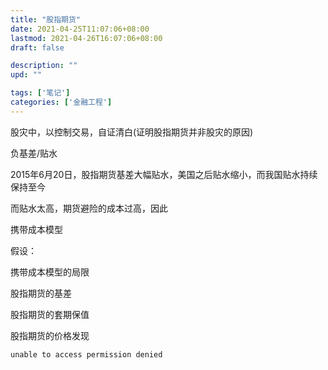 ```yaml
---
title: "股指期货"
date: 2021-04-25T11:07:06+08:00
lastmod: 2021-04-26T16:07:06+08:00
draft: false

description: ""
upd: ""

tags: ['笔记']
categories: ['金融工程']
---
```


股灾中，以控制交易，自证清白(证明股指期货并非股灾的原因)

负基差/贴水

2015年6月20日，股指期货基差大幅贴水，美国之后贴水缩小，而我国贴水持续保持至今

而贴水太高，期货避险的成本过高，因此



携带成本模型

假设：



携带成本模型的局限



股指期货的基差



股指期货的套期保值



股指期货的价格发现





```bash
unable to access permission denied
```